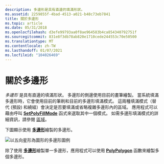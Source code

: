 ```yaml
---
description: 多邊形是具有直邊的填滿形狀。
ms.assetid: 2259855f-4bad-4513-a021-b48c73eb7841
title: 關於多邊形
ms.topic: article
ms.date: 05/31/2018
ms.openlocfilehash: d3efe99793aa0f8ae964583b4ca854340792751f
ms.sourcegitcommit: 831e8f3db78ab820e1710cede244553c70e50500
ms.translationtype: MT
ms.contentlocale: zh-TW
ms.lasthandoff: 01/07/2021
ms.locfileid: "104026469"
---
```

# <a name="about-polygons"></a>關於多邊形

*多邊形* 是具有直邊的填滿形狀。 多邊形的側邊使用目前的畫筆繪製。 當系統填滿多邊形時，它會使用目前的筆刷和目前的多邊形填滿模式。 這兩種填滿模式（替代 (預設) 和繞組）會決定是否要填滿或省略複雜多邊形內的區域。 應用程式可以藉由呼叫 [**SetPolyFillMode**](/windows/desktop/api/Wingdi/nf-wingdi-setpolyfillmode) 函式來選取其中一個模式。 如需多邊形填滿模式的詳細資訊，請參閱 [區域](regions.md)。

下圖顯示使用 [**多邊形**](/windows/desktop/api/Wingdi/nf-wingdi-polygon)繪製的多邊形。

![以五向星形為圖形的多邊形圖例](images/csfsh-04.png)

除了使用 [**多邊形**](/windows/win32/api/wingdi/nf-wingdi-polygon)繪製單一多邊形，應用程式可以使用 [**PolyPolygon**](/windows/desktop/api/Wingdi/nf-wingdi-polypolygon) 函數來繪製多個多邊形。

 

 
